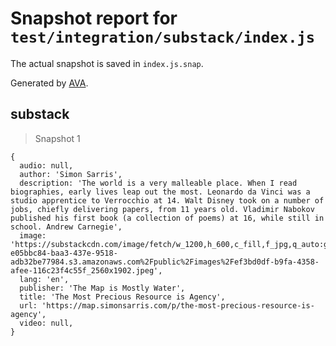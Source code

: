 # Snapshot report for `test/integration/substack/index.js`

The actual snapshot is saved in `index.js.snap`.

Generated by [AVA](https://avajs.dev).

## substack

> Snapshot 1

    {
      audio: null,
      author: 'Simon Sarris',
      description: 'The world is a very malleable place. When I read biographies, early lives leap out the most. Leonardo da Vinci was a studio apprentice to Verrocchio at 14. Walt Disney took on a number of jobs, chiefly delivering papers, from 11 years old. Vladimir Nabokov published his first book (a collection of poems) at 16, while still in school. Andrew Carnegie',
      image: 'https://substackcdn.com/image/fetch/w_1200,h_600,c_fill,f_jpg,q_auto:good,fl_progressive:steep,g_auto/https%3A%2F%2Fbucketeer-e05bbc84-baa3-437e-9518-adb32be77984.s3.amazonaws.com%2Fpublic%2Fimages%2Fef3bd0df-b9fa-4358-afee-116c23f4c55f_2560x1902.jpeg',
      lang: 'en',
      publisher: 'The Map is Mostly Water',
      title: 'The Most Precious Resource is Agency',
      url: 'https://map.simonsarris.com/p/the-most-precious-resource-is-agency',
      video: null,
    }
